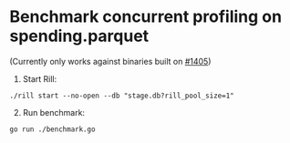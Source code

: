 # Benchmark concurrent profiling on spending.parquet

(Currently only works against binaries built on [#1405](https://github.com/rilldata/rill-developer/pull/1405))

1. Start Rill:
```
./rill start --no-open --db "stage.db?rill_pool_size=1"
```

2. Run benchmark:
```
go run ./benchmark.go
```
